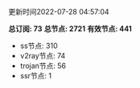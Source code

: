 更新时间2022-07-28 04:57:04

**总订阅: 73**
**总节点: 2721**
**有效节点: 441**
- ss节点: 310
- v2ray节点: 74
- trojan节点: 56
- ssr节点: 1
